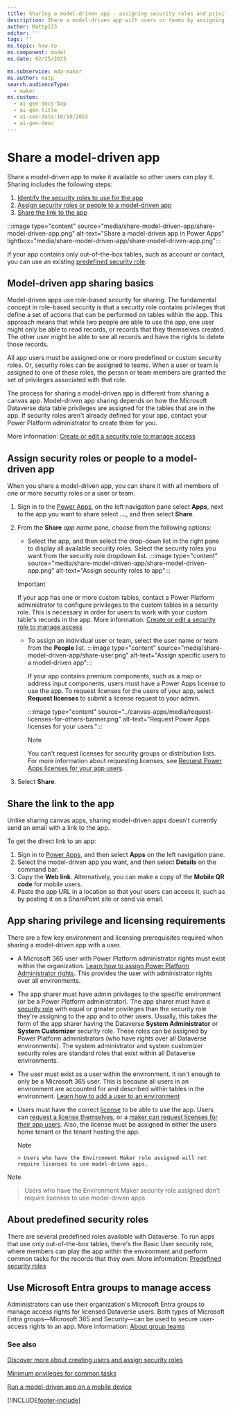 ```yaml
---
title: Sharing a model-driven app - assigning security roles and privileges
description: Share a model-driven app with users or teams by assigning them security roles with privileges to access the app's data with Power Apps.
author: Mattp123
editor: ''
tags: ''
ms.topic: how-to
ms.component: model
ms.date: 02/25/2025
ms.subservice: mda-maker
ms.author: matp
search.audienceType:
  - maker
ms.custom:
  - ai-gen-docs-bap
  - ai-gen-title
  - ai-seo-date:10/18/2023
  - ai-gen-desc
---
```


# Share a model-driven app

Share a model-driven app to make it available so other users can play it. Sharing includes the following steps:

1. [Identify the security roles to use for the app](#model-driven-app-sharing-basics)
1. [Assign security roles or people to a model-driven app](#assign-security-roles-or-people-to-a-model-driven-app)
1. [Share the link to the app](#share-the-link-to-the-app)

:::image type="content" source="media/share-model-driven-app/share-model-driven-app.png" alt-text="Share a model-driven app in Power Apps" lightbox="media/share-model-driven-app/share-model-driven-app.png":::

If your app contains only out-of-the-box tables, such as account or contact, you can use an existing [predefined security role](#about-predefined-security-roles).

## Model-driven app sharing basics

Model-driven apps use role-based security for sharing. The fundamental concept in role-based security is that a security role contains privileges that define a set of actions that can be performed on tables within the app. This approach means that while two people are able to use the app, one user might only be able to read records, or records that they themselves created. The other user might be able to see all records and have the rights to delete those records.

All app users must be assigned one or more predefined or custom security roles. Or, security roles can be assigned to teams. When a user or team is assigned to one of these roles, the person or team members are granted the set of privileges associated with that role.

The process for sharing a model-driven app is different from sharing a canvas app. Model-driven app sharing depends on how the Microsoft Dataverse data table privileges are assigned for the tables that are in the app. If security roles aren't already defined for your app, contact your Power Platform administrator to create them for you. 

More information: [Create or edit a security role to manage access](/power-platform/admin/create-edit-security-role)

## Assign security roles or people to a model-driven app

When you share a model-driven app, you can share it with all members of one or more security roles or a user or team.

1. Sign in to  the [Power Apps](https://make.powerapps.com/?utm_source=padocs&utm_medium=linkinadoc&utm_campaign=referralsfromdoc), on the left navigation pane select **Apps**, next to the app you want to share select **…**, and  then select **Share**.
1. From the **Share** *app name* pane, choose from the following options: 
   - Select the app, and then select the drop-down list in the right pane to display all available security roles. Select the security roles you want from the security role dropdown list.
   :::image type="content" source="media/share-model-driven-app/share-model-driven-app.png" alt-text="Assign security roles to app":::

   > [!IMPORTANT]
   > If your app has one or more custom tables, contact a Power Platform administrator to configure privileges to the custom tables in a security role. This is necessary in order for users to work with your custom table's records in the app. More information: [Create or edit a security role to manage access](/power-platform/admin/create-edit-security-role)
   - To assign an individual user or team, select the user name or team from the **People** list.
   :::image type="content" source="media/share-model-driven-app/share-user.png" alt-text="Assign specific users to a model-driven app":::
   
     If your app contains premium components, such as a map or address input components, users must have a Power Apps license to use the app. To request licenses for the users of your app, select **Request licenses** to submit a license request to your admin.

      :::image type="content" source="../canvas-apps/media/request-licenses-for-others-banner.png" alt-text="Request Power Apps licenses for your users.":::
    
      > [!Note]
      > You can't request licenses for security groups or distribution lists. For more information about requesting licenses, see [Request Power Apps licenses for your app users](../common/request-licenses-for-users.md).

1. Select **Share**.

## Share the link to the app

Unlike sharing canvas apps, sharing model-driven apps doesn't currently send an email with a link to the app.

To get the direct link to an app:

1. Sign in to [Power Apps](https://make.powerapps.com/?utm_source=padocs&utm_medium=linkinadoc&utm_campaign=referralsfromdoc), and then select **Apps** on the left navigation pane.
1. Select the model-driven app you want, and then select **Details** on the command bar.
1. Copy the **Web link**. Alternatively, you can make a copy of the **Mobile QR code** for mobile users.
1. Paste the app URL in a location so that your users can access it, such as by posting it on a SharePoint site or send via email.

## App sharing privilege and licensing requirements

There are a few key environment and licensing prerequisites required when sharing a model-driven app with a user.

- A Microsoft 365 user with Power Platform administrator rights must exist within the organization. [Learn how to assign Power Platform Administrator rights](/power-platform/admin/use-service-admin-role-manage-tenant).  This provides the user with administrator rights over all environments.
- The app sharer must have admin privileges to the specific environment (or be a Power Platform administrator). The app sharer must have a [security role](/power-platform/admin/security-roles-privileges) with equal or greater privileges than the security role they're assigning to the app and to other users. Usually, this takes the form of the app sharer having the Dataverse **System Administrator** or **System Customizer** security role.  These roles can be assigned by Power Platform administrators (who have rights over all Dataverse environments). The system administrator and system customizer security roles are standard roles that exist within all Dataverse environments.
- The user must exist as a user within the environment. It isn't enough to only be a Microsoft 365 user. This is because all users in an environment are accounted for and described within tables in the environment. [Learn how to add a user to an environment](/power-platform/admin/add-users-to-environment)
- Users must have the correct [license](/power-platform/admin/pricing-billing-skus) to be able to use the app. Users can [request a license themselves](../../user/request-license.md), or a [maker can request licenses for their app users](../common/request-licenses-for-users.md). Also, the license must be assigned in either the users home tenant or the tenant hosting the app.

  > [!Note]
      > Users who have the Environment Maker role assigned will not require licenses to use model-driven apps.

 > [!NOTE]
 > Users who have the Environment Maker security role assigned don't require licenses to use model-driven apps.

## About predefined security roles

There are several predefined roles available with Dataverse. To run apps that use only out-of-the-box tables, there's the Basic User security role, where members can play the app within the environment and perform common tasks for the records that they own. More information: [Predefined security roles](/power-platform/admin/database-security#predefined-security-roles)

## Use Microsoft Entra groups to manage access

Administrators can use their organization's Microsoft Entra groups to manage access rights for licensed Dataverse users. Both types of Microsoft Entra groups—Microsoft 365 and Security—can be used to secure user-access rights to an app. More information: [About group teams](/power-platform/admin/manage-teams#about-group-teams)

### See also

[Discover more about creating users and assign security roles](/power-platform/admin/create-users-assign-online-security-roles)

[Minimum privileges for common tasks](/power-platform/admin/create-edit-security-role#minimum-privileges-for-common-tasks)

[Run a model-driven app on a mobile device](/dynamics365/customerengagement/on-premises/basics/dynamics-365-phones-tablets-users-guide-onprem)

[!INCLUDE[footer-include](../../includes/footer-banner.md)]

